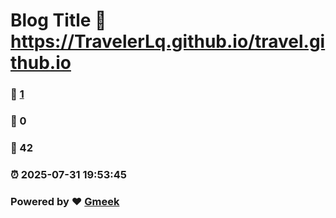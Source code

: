 # Blog Title :link: https://TravelerLq.github.io/travel.github.io 
### :page_facing_up: [1](https://TravelerLq.github.io/travel.github.io/tag.html) 
### :speech_balloon: 0 
### :hibiscus: 42 
### :alarm_clock: 2025-07-31 19:53:45 
### Powered by :heart: [Gmeek](https://github.com/Meekdai/Gmeek)
